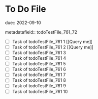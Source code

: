 # To Do File

due:: 2022-09-10

metadatafield:: todoTestFile_761_72

- [ ] Task of todoTestFile_761 1 [[Query me]]
- [ ] Task of todoTestFile_761 2 [[Query me]]
- [ ] Task of todoTestFile_761 3
- [ ] Task of todoTestFile_761 4
- [ ] Task of todoTestFile_761 5
- [ ] Task of todoTestFile_761 6
- [ ] Task of todoTestFile_761 7
- [ ] Task of todoTestFile_761 8
- [ ] Task of todoTestFile_761 9
- [ ] Task of todoTestFile_761 10